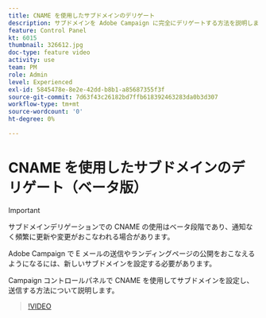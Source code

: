 ```yaml
---
title: CNAME を使用したサブドメインのデリゲート
description: サブドメインを Adobe Campaign に完全にデリゲートする方法を説明します。
feature: Control Panel
kt: 6015
thumbnail: 326612.jpg
doc-type: feature video
activity: use
team: PM
role: Admin
level: Experienced
exl-id: 5845478e-8e2e-42dd-b8b1-a85687355f3f
source-git-commit: 7d63f43c26182bd7ffb618392463283da0b3d307
workflow-type: tm+mt
source-wordcount: '0'
ht-degree: 0%

---
```


# CNAME を使用したサブドメインのデリゲート（ベータ版）

>[!IMPORTANT]
>
> サブドメインデリゲーションでの CNAME の使用はベータ段階であり、通知なく頻繁に更新や変更がおこなわれる場合があります。

Adobe Campaign で E メールの送信やランディングページの公開をおこなえるようになるには、新しいサブドメインを設定する必要があります。

Campaign コントロールパネルで CNAME を使用してサブドメインを設定し、送信する方法について説明します。

>[!VIDEO](https://video.tv.adobe.com/v/326612?quality=12)
